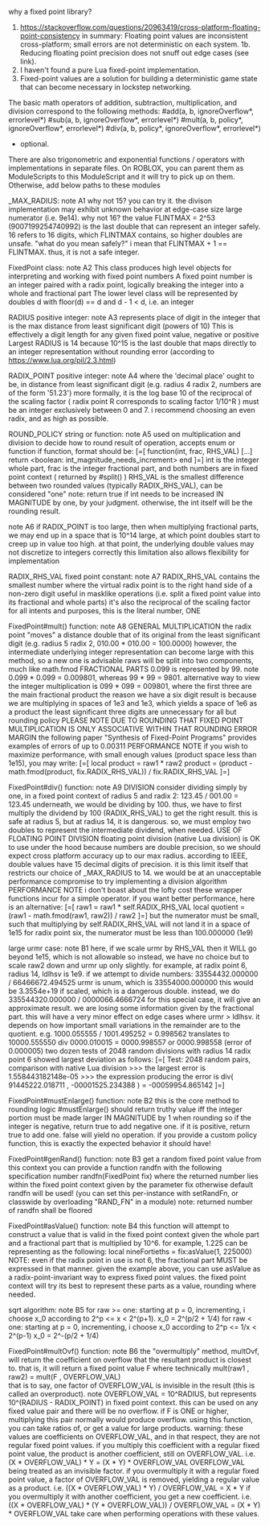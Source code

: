  why a fixed point library?
 1.  https://stackoverflow.com/questions/20963419/cross-platform-floating-point-consistency
     in summary: Floating point values are inconsistent cross-platform; small errors are not deterministic on each system.
 1b. Reducing floating point precision does not snuff out edge cases (see link).
 2.  I haven't found a pure Lua fixed-point implementation.
 3.  Fixed-point values are a solution for building a deterministic game state that can become necessary in lockstep networking.

 The basic math operators of addition, subtraction, multiplication, and division correspond to the following methods:
  #add(a, b, ignoreOverflow*, errorlevel*)
  #sub(a, b, ignoreOverflow*, errorlevel*)
  #mult(a, b, policy*, ignoreOverflow*, errorlevel*)
  #div(a, b, policy*, ignoreOverflow*, errorlevel*)
 * optional.

 There are also trigonometric and exponential functions / operators with implementations in separate files.
 On ROBLOX, you can parent them as ModuleScripts to this ModuleScript and it will try to pick up on them.
 Otherwise, add below paths to these modules

 _MAX_RADIUS: note A1
   why not 15? you can try it. the divison implementation may exhibit unknown behavior at edge-case size large numerator (i.e. 9e14).
   why not 16? the value FLINTMAX = 2^53 (9007199254740992) is the last double that can represent an integer safely.
   16 refers to 16 digits, which FLINTMAX contains, so higher doubles are unsafe.
   "what do you mean safely?" i mean that FLINTMAX + 1 == FLINTMAX. thus, it is not a safe integer.
	
 FixedPoint class: note A2
   This class produces high level objects for interpreting and working with fixed point numbers
   A fixed point number is an integer paired with a radix point, logically breaking the integer into a whole and fractional part
   The lower level class will be represented by doubles d with floor(d) == d and d - 1 < d, i.e. an integer

 RADIUS positive integer: note A3
   represents place of digit in the integer that is the max distance from least significant digit (powers of 10)
   This is effectively a digit length for any given fixed point value, negative or positive
   Largest RADIUS is 14 because 10^15 is the last double that maps directly to an integer representation without rounding error
   (according to https://www.lua.org/pil/2.3.html)

 RADIX_POINT positive integer: note A4
   where the 'decimal place' ought to be, in distance from least significant digit
   (e.g. radius 4 radix 2, numbers are of the form '51.23')
   more formally, it is the log base 10 of the reciprocal of the scaling factor ( radix point R corresponds to scaling factor 1/10^R )
   must be an integer exclusively between 0 and 7. i recommend choosing an even radix, and as high as possible.

 ROUND_POLICY string or function: note A5
   used on multiplication and division to decide how to round result of operation, accepts enum or function
   if function, format should be:
[=[
	function(int, frac, RHS_VAL)
		[...]
		return <boolean: int_magnitude_needs_increment>
	end
]=]
   int is the integer whole part, frac is the integer fractional part, and both numbers are in fixed point context ( returned by #split() )
   RHS_VAL is the smallest difference between two rounded values (typically RADIX_RHS_VAL), can be considered "one"
   note: return true if int needs to be increased IN MAGNITUDE by one, by your judgment. otherwise, the int itself will be the rounding result.

 note A6
   if RADIX_POINT is too large, then when multiplying fractional parts, we may end up in a space that is 10^14 large, at which point
   doubles start to creep up in value too high. at that point, the underlying double values may not discretize to integers correctly
   this limitation also allows flexibility for implementation

 RADIX_RHS_VAL fixed point constant: note A7
   RADIX_RHS_VAL contains the smallest number where the virtual radix point is to the right hand side of a non-zero digit
   useful in masklike operations (i.e. split a fixed point value into its fractional and whole parts)
   it's also the reciprocal of the scaling factor
   for all intents and purposes, this is the literal number, ONE

 FixedPoint#mult() function: note A8
 GENERAL MULTIPLICATION
   the radix point "moves" a distance double that of its original from the least significant digit
   (e.g. radius 5 radix 2, 010.00 * 010.00 = 100.0000)
   however, the intermediate underlying integer representation can become large with this method, so a new one is advisable
   raws will be split into two components, much like math.fmod
 FRACTIONAL PARTS
   0.099 is represented by 99. note 0.099 * 0.099 = 0.009801, whereas 99 * 99 = 9801.
   alternative way to view the integer multiplication is 099 * 099 = 009801, where the first three are the main fractional product
   the reason we have a six digit result is because we are multiplying in spaces of 1e3 and 1e3, which yields a space of 1e6 as a product
   the least significant three digits are unnecessary for all but rounding policy
 PLEASE NOTE DUE TO ROUNDING THAT FIXED POINT MULTIPLICATION IS ONLY ASSOCIATIVE WITHIN THAT ROUNDING ERROR MARGIN
   the following paper "Synthesis of Fixed-Point Programs" provides examples of errors of up to 0.00311
 PERFORMANCE NOTE
   if you wish to maximize performance, with small enough values (product space less than 1e15), you may write:
[=[
	local product = raw1 * raw2
	product = (product - math.fmod(product, fix.RADIX_RHS_VAL)) / fix.RADIX_RHS_VAL
]=]

 FixedPoint#div() function: note A9
 DIVISION
   consider dividing simply by one, in a fixed point context of radius 5 and radix 2:
     123.45 / 001.00 = 123.45
   underneath, we would be dividing by 100. thus, we have to first multiply the dividend by 100 (RADIX_RHS_VAL) to get the right result.
   this is safe at radius 5, but at radius 14, it is dangerous. so, we must employ two doubles to represent the intermediate dividend, when needed.
 USE OF FLOATING POINT DIVISION
   floating point division (native Lua division) is OK to use under the hood because numbers are double precision, so we should expect
   cross platform accuracy up to our max radius. according to IEEE, double values have 15 decimal digits of precision.
   it is this limit itself that restricts our choice of _MAX_RADIUS to 14.
   we would be at an unacceptable performance compromise to try implementing a division algorithm
 PERFORMANCE NOTE
   i don't boast about the lofty cost these wrapper functions incur for a simple operator. if you want better performance, here is an alternative:
[=[
	raw1 = raw1 * self.RADIX_RHS_VAL
	local quotient = (raw1 - math.fmod(raw1, raw2)) / raw2
]=]
   but the numerator must be small, such that multiplying by self.RADIX_RHS_VAL will not land it in a space of 1e15
   for radix point six, the numerator must be less than 100.000000 (1e9)

 large urmr case: note B1
   here, if we scale urmr by RHS_VAL then it WILL go beyond 1e15, which is not allowable
   so instead, we have no choice but to scale raw2 down and urmr up only slightly.
   for example, at radix point 6, radius 14, ldlhsv is 1e9. if we attempt to divide numbers:
   33554432.000000 / 66466672.494525
   urmr is unum, which is 33554000.000000
   this would be 3.3554e+19 if scaled, which is a dangerous double.
   instead, we do 335544320.000000 / 0000066.4666724
   for this special case, it will give an approximate result. we are losing some information given by the fractional part.
   this will have a very minor effect on edge cases where urmr > ldlhsv.
   it depends on how important small variations in the remainder are to the quotient.
   e.g. 1000.055555 / 1001.495252 = 0.998562 translates to 10000.555550 div 0000.010015 = 0000.998557 or 0000.998558 (error of 0.000005)
   two dozen tests of 2048 random divisions with radius 14 radix point 6 showed largest deviation as follows:
[=[
	Test: 2048 random pairs, comparison with native Lua division
	>>> the largest error is 1.558443182148e-05
	>>> the expression producing the error is div( 91445222.018711 , -00001525.234388 ) = -00059954.865142
]=]

 FixedPoint#mustEnlarge() function: note B2
   this is the core method to rounding logic
   #mustEnlarge() should return truthy value iff the integer portion must be made larger IN MAGNITUDE by 1 when rounding
   so if the integer is negative, return true to add negative one. if it is positive, return true to add one.
   false will yield no operation.
   if you provide a custom policy function, this is exactly the expected behavior it should have!
	
 FixedPoint#genRand() function: note B3
   get a random fixed point value from this context
   you can provide a function randfn with the following specification
     number randfn(FixedPoint fix)
   where the returned number lies within the fixed point context given by the parameter fix
   otherwise default randfn will be used! (you can set this per-instance with setRandFn, or classwide by overloading "RAND_FN" in a module)
   note: returned number of randfn shall be floored

 FixedPoint#asValue() function: note B4
   this function will attempt to construct a value that is valid in the fixed point context given the whole part
   and a fractional part that is multiplied by 10^6. for example, 1.225 can be representing as the following:
     local nineFortieths = fix:asValue(1, 225000)
   NOTE: even if the radix point in use is not 6, the fractional part MUST be expressed in that manner.
   given the example above, you can use asValue as a radix-point-invariant way to express fixed point values.
   the fixed point context will try its best to represent these parts as a value, rounding where needed.

 sqrt algorithm: note B5
 for raw >= one:
 starting at p = 0, incrementing, i choose x_0 according to 2^p <= x < 2^(p+1).
 x_0 = 2^(p/2 + 1/4)
 for raw < one:
 starting at p = 0, incrementing, i choose x_0 according to 2^p <= 1/x < 2^(p-1)
 x_0 = 2^-(p/2 + 1/4)

 FixedPoint#multOvf() function: note B6
 the "overmultiply" method, multOvf, will return the coefficient on overflow that the resultant product is closest to.
 that is, it will return a fixed point value F where technically
   mult(raw1 , raw2) = mult(F , OVERFLOW_VAL)  
 that is to say, one factor of OVERFLOW_VAL is invisible in the result (this is called an overproduct).
 note OVERFLOW_VAL = 10^RADIUS, but represents 10^(RADIUS - RADIX_POINT) in fixed point context.
 this can be used on any fixed value pair and there will be no overflow.
 if F is ONE or higher, multiplying this pair normally would produce overflow.
 using this function, you can take ratios of, or get a value for large products.
 warning: these values are coefficients on OVERFLOW_VAL, and in that respect, they are not regular fixed point values.
          if you multiply this coefficient with a regular fixed point value, the product is another coefficient, still on OVERFLOW_VAL.
            i.e. (X * OVERFLOW_VAL) * Y = (X * Y) * OVERFLOW_VAL  OVERFLOW_VAL being treated as an invisible factor.
          if you overmultiply it with a regular fixed point value, a factor of OVERFLOW_VAL is removed, yielding a regular value as a product.
            i.e. ((X * OVERFLOW_VAL) * Y) / OVERFLOW_VAL = X * Y
          if you overmultiply it with another coefficient, you get a new coefficient.
            i.e. ((X * OVERFLOW_VAL) * (Y * OVERFLOW_VAL)) / OVERFLOW_VAL = (X * Y) * OVERFLOW_VAL
          take care when performing operations with these values.
